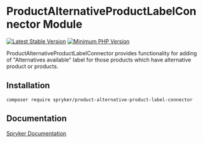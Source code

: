 # ProductAlternativeProductLabelConnector Module
[![Latest Stable Version](https://poser.pugx.org/spryker/product-alternative-product-label-connector/v/stable.svg)](https://packagist.org/packages/spryker/product-alternative-product-label-connector)
[![Minimum PHP Version](https://img.shields.io/badge/php-%3E%3D%207.4-8892BF.svg)](https://php.net/)

ProductAlternativeProductLabelConnector provides functionality for adding of "Alternatives available" label for those products which have alternative product or products.

## Installation

```
composer require spryker/product-alternative-product-label-connector
```

## Documentation

[Spryker Documentation](https://academy.spryker.com/developing_with_spryker/module_guide/modules.html)
